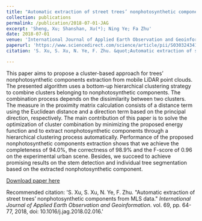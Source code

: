 ```yaml
---
title: "Automatic extraction of street trees’ nonphotosynthetic components from MLS data"
collection: publications
permalink: /publication/2018-07-01-JAG
excerpt: 'Sheng, Xu; Shanshan, Xu(*); Ning Ye; Fa Zhu'
date: 2018-07-01
venue: 'International Journal of Applied Earth Observation and Geoinformation'
paperurl: 'https://www.sciencedirect.com/science/article/pii/S0303243417303021'
citation: 'S. Xu, S. Xu, N. Ye, F. Zhu. &quot;Automatic extraction of street trees’ nonphotosynthetic components from MLS data.&quot; <i>International Journal of Applied Earth Observation and Geoinformation</i>. vol. 69, pp. 64-77, 2018, doi: 10.1016/j.jag.2018.02.016.'

---
```

This paper aims to propose a cluster-based approach for trees’ nonphotosynthetic components extraction from mobile LiDAR point clouds. The presented algorithm uses a bottom-up hierarchical clustering strategy to combine clusters belonging to nonphotosynthetic components. The combination process depends on the dissimilarity between two clusters. The measure in the proximity matrix calculation consists of a distance term using the Euclidean distance and a direction term based on the principal direction, respectively. The main contribution of this paper is to solve the optimization of cluster combination by minimizing the proposed energy function and to extract nonphotosynthetic components through a hierarchical clustering process automatically. Performance of the proposed nonphotosynthetic components extraction shows that we achieve the completeness of 94.0%, the correctness of 98.9% and the F-score of 0.96 on the experimental urban scene. Besides, we succeed to achieve promising results on the stem detection and individual tree segmentation based on the extracted nonphotosynthetic component.

[Download paper here](http://lostagex.github.io/files/2018-07-01-JAG.pdf)

Recommended citation: 'S. Xu, S. Xu, N. Ye, F. Zhu. &quot;Automatic extraction of street trees’ nonphotosynthetic components from MLS data.&quot; <i>International Journal of Applied Earth Observation and Geoinformation</i>. vol. 69, pp. 64-77, 2018, doi: 10.1016/j.jag.2018.02.016.'




